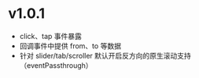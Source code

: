 # v1.0.1

* click、tap 事件暴露
* 回调事件中提供 from、to 等数据
* 针对 slider/tab/scroller 默认开启反方向的原生滚动支持（eventPassthrough）
